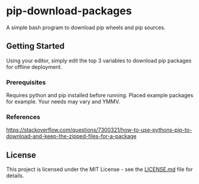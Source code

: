 # pip-download-packages

A simple bash program to download pip wheels and pip sources.

## Getting Started

Using your editor, simply edit the top 3 variables to download pip packages for offline deployment.

### Prerequisites

Requires python and pip installed before running.  Placed example packages for example.  Your needs may vary and YMMV.

### References
https://stackoverflow.com/questions/7300321/how-to-use-pythons-pip-to-download-and-keep-the-zipped-files-for-a-package

## License

This project is licensed under the MIT License - see the [LICENSE.md](https://github.com/ronaldcotton/pip-download-packages/blob/master/LICENSE.md) file for details.
